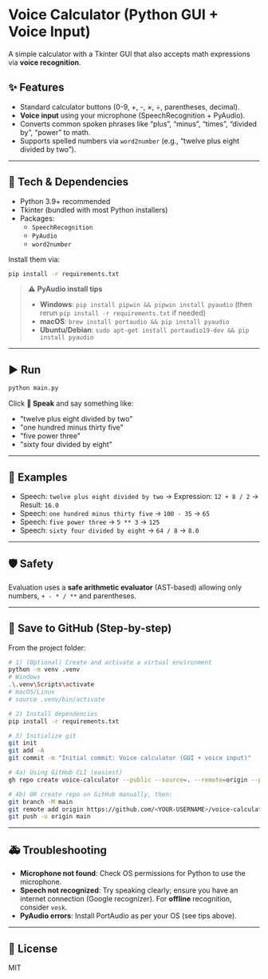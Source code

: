 
# Voice Calculator (Python GUI + Voice Input)

A simple calculator with a Tkinter GUI that also accepts math expressions via **voice recognition**.

## ✨ Features
- Standard calculator buttons (0-9, +, -, ×, ÷, parentheses, decimal).
- **Voice input** using your microphone (SpeechRecognition + PyAudio).
- Converts common spoken phrases like “plus”, “minus”, “times”, “divided by”, “power” to math.
- Supports spelled numbers via `word2number` (e.g., “twelve plus eight divided by two”).

---

## 🧰 Tech & Dependencies
- Python 3.9+ recommended
- Tkinter (bundled with most Python installers)
- Packages:
  - `SpeechRecognition`
  - `PyAudio`
  - `word2number`

Install them via:
```bash
pip install -r requirements.txt
```

> ⚠️ **PyAudio install tips**  
> - **Windows**: `pip install pipwin && pipwin install pyaudio` (then rerun `pip install -r requirements.txt` if needed)  
> - **macOS**: `brew install portaudio && pip install pyaudio`  
> - **Ubuntu/Debian**: `sudo apt-get install portaudio19-dev && pip install pyaudio`

---

## ▶️ Run
```bash
python main.py
```

Click **🎤 Speak** and say something like:
- "twelve plus eight divided by two"
- "one hundred minus thirty five"
- "five power three"
- "sixty four divided by eight"

---

## 🧪 Examples
- Speech: `twelve plus eight divided by two` → Expression: `12 + 8 / 2` → Result: `16.0`
- Speech: `one hundred minus thirty five` → `100 - 35` → `65`
- Speech: `five power three` → `5 ** 3` → `125`
- Speech: `sixty four divided by eight` → `64 / 8` → `8.0`

---

## 🛡️ Safety
Evaluation uses a **safe arithmetic evaluator** (AST-based) allowing only numbers, `+ - * / **` and parentheses.

---

## 🐙 Save to GitHub (Step-by-step)
From the project folder:

```bash
# 1) (Optional) Create and activate a virtual environment
python -m venv .venv
# Windows
.\.venv\Scripts\activate
# macOS/Linux
# source .venv/bin/activate

# 2) Install dependencies
pip install -r requirements.txt

# 3) Initialize git
git init
git add -A
git commit -m "Initial commit: Voice calculator (GUI + voice input)"

# 4a) Using GitHub CLI (easiest)
gh repo create voice-calculator --public --source=. --remote=origin --push

# 4b) OR create repo on GitHub manually, then:
git branch -M main
git remote add origin https://github.com/<YOUR-USERNAME>/voice-calculator.git
git push -u origin main
```

---

## 🚑 Troubleshooting
- **Microphone not found**: Check OS permissions for Python to use the microphone.
- **Speech not recognized**: Try speaking clearly; ensure you have an internet connection (Google recognizer). For **offline** recognition, consider `vosk`.
- **PyAudio errors**: Install PortAudio as per your OS (see tips above).

---

## 📄 License
MIT
